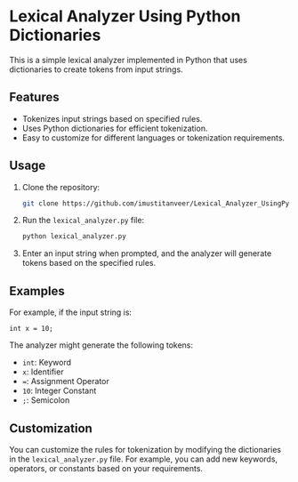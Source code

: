 # Lexical Analyzer Using Python Dictionaries

This is a simple lexical analyzer implemented in Python that uses dictionaries to create tokens from input strings.

## Features

- Tokenizes input strings based on specified rules.
- Uses Python dictionaries for efficient tokenization.
- Easy to customize for different languages or tokenization requirements.

## Usage

1. Clone the repository:

   ```bash
   git clone https://github.com/imustitanveer/Lexical_Analyzer_UsingPythonDictionaries.git
   ```

2. Run the `lexical_analyzer.py` file:

   ```bash
   python lexical_analyzer.py
   ```

3. Enter an input string when prompted, and the analyzer will generate tokens based on the specified rules.

## Examples

For example, if the input string is:

```text
int x = 10;
```

The analyzer might generate the following tokens:

- `int`: Keyword
- `x`: Identifier
- `=`: Assignment Operator
- `10`: Integer Constant
- `;`: Semicolon

## Customization

You can customize the rules for tokenization by modifying the dictionaries in the `lexical_analyzer.py` file. For example, you can add new keywords, operators, or constants based on your requirements.
